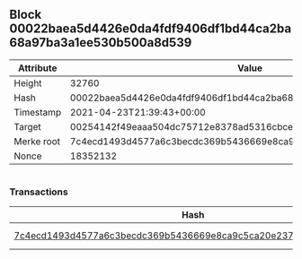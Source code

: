 ## Block 00022baea5d4426e0da4fdf9406df1bd44ca2ba68a97ba3a1ee530b500a8d539

Attribute | Value
--- | ---
Height | 32760
Hash | 00022baea5d4426e0da4fdf9406df1bd44ca2ba68a97ba3a1ee530b500a8d539
Timestamp | 2021-04-23T21:39:43+00:00
Target | 00254142f49eaaa504dc75712e8378ad5316cbcead634704b3734b6271167cc4
Merke root | 7c4ecd1493d4577a6c3becdc369b5436669e8ca9c5ca20e2370b8f91d2146317
Nonce | 18352132

```

```

### Transactions

Hash | Amount
--- | ---
[7c4ecd1493d4577a6c3becdc369b5436669e8ca9c5ca20e2370b8f91d2146317](7c4ecd1493d4577a6c3becdc369b5436669e8ca9c5ca20e2370b8f91d2146317.md) | 10.00000000 SKEPTI 
